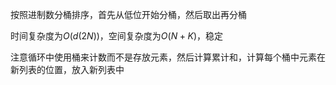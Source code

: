 按照进制数分桶排序，首先从低位开始分桶，然后取出再分桶

时间复杂度为$O(d(2N))$，空间复杂度为$O(N+K)$，稳定

注意循环中使用桶来计数而不是存放元素，然后计算累计和，计算每个桶中元素在新列表的位置，放入新列表中